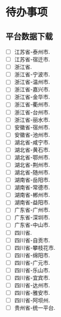 
# 待办事项

## 平台数据下载

- [ ] 江苏省-泰州市.
- [ ] 江苏省-宿迁市.
- [ ] 浙江省.
- [ ] 浙江省-宁波市.
- [ ] 浙江省-温州市.
- [ ] 浙江省-嘉兴市.
- [ ] 浙江省-金华市.
- [ ] 浙江省-衢州市.
- [ ] 浙江省-台州市.
- [ ] 浙江省-丽水市.
- [ ] 安徽省-宿州市.
- [ ] 安徽省-池州市.
- [ ] 湖北省-咸宁市.
- [ ] 湖北省-黄石市.
- [ ] 湖北省-鄂州市.
- [ ] 湖北省-荆州市.
- [ ] 湖北省-随州市.
- [ ] 湖南省-岳阳市.
- [ ] 湖南省-常德市.
- [ ] 湖南省-郴州市.
- [ ] 湖南省-益阳市.
- [ ] 广东省-广州市.
- [ ] 广东省-深圳市.
- [ ] 广东省-中山市.
- [ ] 四川省.
- [ ] 四川省-自贡市.
- [ ] 四川省-攀枝花市.
- [ ] 四川省-绵阳市.
- [ ] 四川省-广元市.
- [ ] 四川省-乐山市.
- [ ] 四川省-宜宾市.
- [ ] 四川省-达州市.
- [ ] 四川省-雅安市.
- [ ] 四川省-阿坝州.
- [ ] 贵州省-统一平台.

